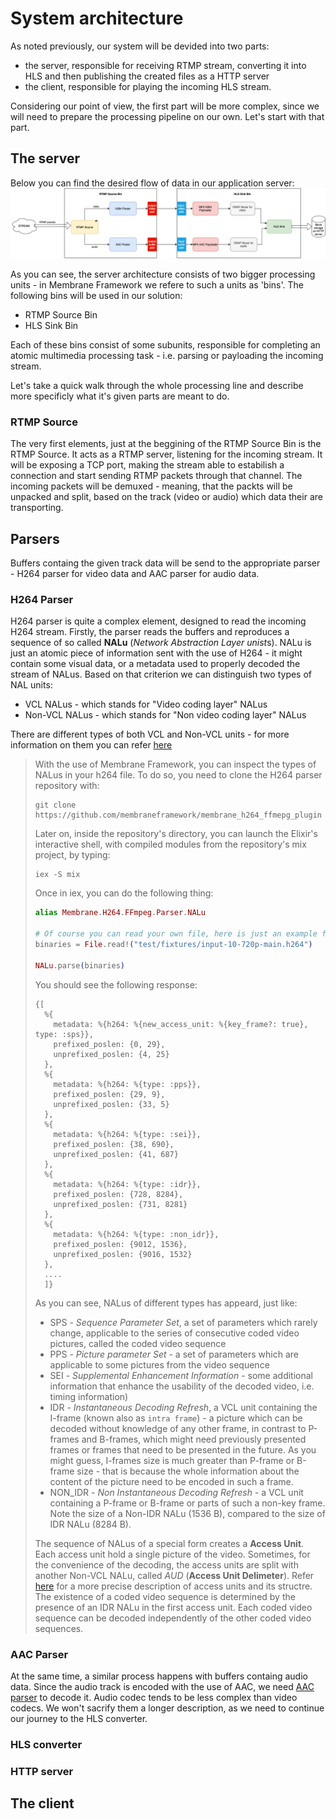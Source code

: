 # System architecture

As noted previously, our system will be devided into two parts:
* the server, responsible for receiving RTMP stream, converting it into HLS and then publishing the created files as a HTTP server
* the client, responsible for playing the incoming HLS stream.

Considering our point of view, the first part will be more complex, since we will need to prepare the processing pipeline on our own. Let's start with that part.

## The server
Below you can find the desired flow of data in our application server:
![Pipeline scheme](assets/RTMP_to_HLS_pipeline.drawio.png)
 
As you can see, the server architecture consists of two bigger processing units - in Membrane Framework we refere to such a units as 'bins'.
The following bins will be used in our solution:
* RTMP Source Bin
* HLS Sink Bin

Each of these bins consist of some subunits, responsible for completing an atomic multimedia processing task - i.e. parsing or payloading the incoming stream.

Let's take a quick walk through the whole processing line and describe more specificly what it's given parts are meant to do.
### RTMP Source
The very first elements, just at the beggining of the RTMP Source Bin is the RTMP Source. It acts as a RTMP server, listening for the incoming stream. It will be exposing a TCP port, making the stream able to estabilish a connection and start sending RTMP packets through that channel. 
The incoming packets will be demuxed - meaning, that the packts will be unpacked and split, based on the track (video or audio) which data their are transporting. 
## Parsers
Buffers containg the given track data will be send to the appropriate parser - H264 parser for video data and AAC parser for audio data.
### H264 Parser
H264 parser is quite a complex element, designed to read the incoming H264 stream. Firstly, the parser reads the buffers and reproduces a sequence of so called
**NALu** (*Network Abstraction Layer unist*s). NALu is just an atomic piece of information sent with the use of H264 - it might contain some visual data, or a metadata used to properly decoded the stream of NALus. Based on that criterion we can distinguish two types of NAL units:
* VCL NALus - which stands for "Video coding layer" NALus
* Non-VCL NALus - which stands for "Non video coding layer" NALus

There are different types of both VCL and Non-VCL units - for more information on them you can refer [here](https://yumichan.net/video-processing/video-compression/introduction-to-h264-nal-unit/)

> With the use of Membrane Framework, you can inspect the types of NALus in your h264 file. To do so, you need to clone the H264 parser repository with:
> 
> ```
> git clone https://github.com/membraneframework/membrane_h264_ffmepg_plugin
> ```
> 
> Later on, inside the repository's directory, you can launch the Elixir's interactive shell, with compiled modules from the repository's mix project, by typing:
> 
> ```
> iex -S mix
> ```
> 
> Once in iex, you can do the following thing:
> ```Elixir
> alias Membrane.H264.FFmpeg.Parser.NALu
> 
> # Of course you can read your own file, here is just an example file from the test directory
> binaries = File.read!("test/fixtures/input-10-720p-main.h264") 
> 
> NALu.parse(binaries)
> ```
> 
> You should see the following response:
> ```
> {[
>   %{
>     metadata: %{h264: %{new_access_unit: %{key_frame?: true}, type: :sps}},
>     prefixed_poslen: {0, 29},
>     unprefixed_poslen: {4, 25}
>   },
>   %{
>     metadata: %{h264: %{type: :pps}},
>     prefixed_poslen: {29, 9},
>     unprefixed_poslen: {33, 5}
>   },
>   %{
>     metadata: %{h264: %{type: :sei}},
>     prefixed_poslen: {38, 690},
>     unprefixed_poslen: {41, 687}
>   },
>   %{
>     metadata: %{h264: %{type: :idr}},
>     prefixed_poslen: {728, 8284},
>     unprefixed_poslen: {731, 8281}
>   },
>   %{
>     metadata: %{h264: %{type: :non_idr}},
>     prefixed_poslen: {9012, 1536},
>     unprefixed_poslen: {9016, 1532}
>   },
>   ....
>   ]}
> ```
> As you can see, NALus of different types has appeard, just like:
> * SPS - *Sequence Parameter Set*, a set of parameters which rarely change, applicable to the series of consecutive coded video pictures, called the coded video sequence
> * PPS - *Picture parameter Set* - a set of parameters which are applicable to some pictures from the video sequence
> * SEI - *Supplemental Enhancement Information* - some additional information that enhance the usability of the decoded video, i.e. timing information)
> * IDR - *Instantaneous Decoding Refresh*, a VCL unit containing the I-frame (known also as `intra frame`) - a picture which can be decoded without knowledge of any other frame, in contrast to P-frames and B-frames, which might need previously presented frames or frames that need to be presented in the future. As you might guess, I-frames size is much greater than P-frame or B-frame size - that is because the whole information about the content of the picture need to be encoded in such a frame.
> * NON_IDR - *Non Instantaneous Decoding Refresh* - a VCL unit containing a P-frame or B-frame or parts of such a non-key frame. Note the size of a Non-IDR NALu (1536 B), compared to the size of IDR NALu (8284 B).
> 
> The sequence of NALus of a special form creates a **Access Unit**.
> Each access unit hold a single picture of the video. Sometimes, for the convenience of the decoding, the access units are split with another Non-VCL NALu, called *AUD* (**Access Unit Delimeter**).
> Refer [here](https://en.wikipedia.org/wiki/Network_Abstraction_Layer#Access_Units) for a more precise description of access units and its structre.
> The existence of a coded video sequence is determined by the presence of an IDR NALu in the first access unit. Each coded video sequence can be decoded independently of the other coded video sequences. 
### AAC Parser
At the same time, a similar process happens with buffers containg audio data. Since the audio track is encoded with the use of AAC, we need [AAC parser](https://github.com/membraneframework/membrane_aac_plugin) to decode it.
Audio codec tends to be less complex than video codecs. We won't sacrify them a longer description, as we need to continue our journey to the HLS converter.
### HLS converter
### HTTP server

## The client